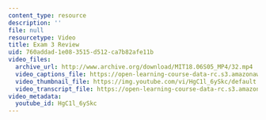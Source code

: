 ```yaml
---
content_type: resource
description: ''
file: null
resourcetype: Video
title: Exam 3 Review
uid: 760addad-1e08-3515-d512-ca7b82afe11b
video_files:
  archive_url: http://www.archive.org/download/MIT18.06S05_MP4/32.mp4
  video_captions_file: https://open-learning-course-data-rc.s3.amazonaws.com/18-06sc-linear-algebra-fall-2011/8e3fb288726055deae77bd4f4b3346c1_HgC1l_6ySkc.vtt
  video_thumbnail_file: https://img.youtube.com/vi/HgC1l_6ySkc/default.jpg
  video_transcript_file: https://open-learning-course-data-rc.s3.amazonaws.com/18-06sc-linear-algebra-fall-2011/246e18f190adc4a5ebed3bf57b0a70c6_HgC1l_6ySkc.pdf
video_metadata:
  youtube_id: HgC1l_6ySkc
---
```

